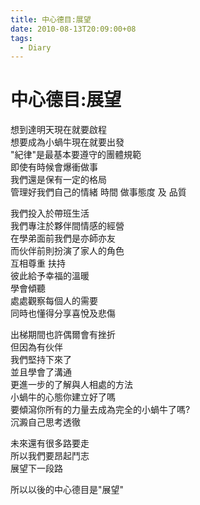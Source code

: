 ```yaml
---
title: 中心德目:展望
date: 2010-08-13T20:09:00+08
tags:
  - Diary
---
```

# 中心德目:展望

想到達明天現在就要啟程  
想要成為小蝸牛現在就要出發  
"紀律"是最基本要遵守的團體規範  
即使有時候會爆衝做事  
我們還是保有一定的格局  
管理好我們自己的情緒 時間 做事態度 及 品質  
  
我們投入於帶班生活  
我們專注於夥伴間情感的經營  
在學弟面前我們是亦師亦友  
而伙伴前則扮演了家人的角色  
互相尊重 扶持  
彼此給予幸福的溫暖  
學會傾聽  
處處觀察每個人的需要  
同時也懂得分享喜悅及悲傷  
  
出梯期間也許偶爾會有挫折  
但因為有伙伴  
我們堅持下來了  
並且學會了溝通  
更進一步的了解與人相處的方法  
小蝸牛的心態你建立好了嗎  
要傾瀉你所有的力量去成為完全的小蝸牛了嗎?  
沉澱自己思考透徹  
  
未來還有很多路要走  
所以我們要昂起鬥志  
展望下一段路  
  
所以以後的中心德目是"展望"
